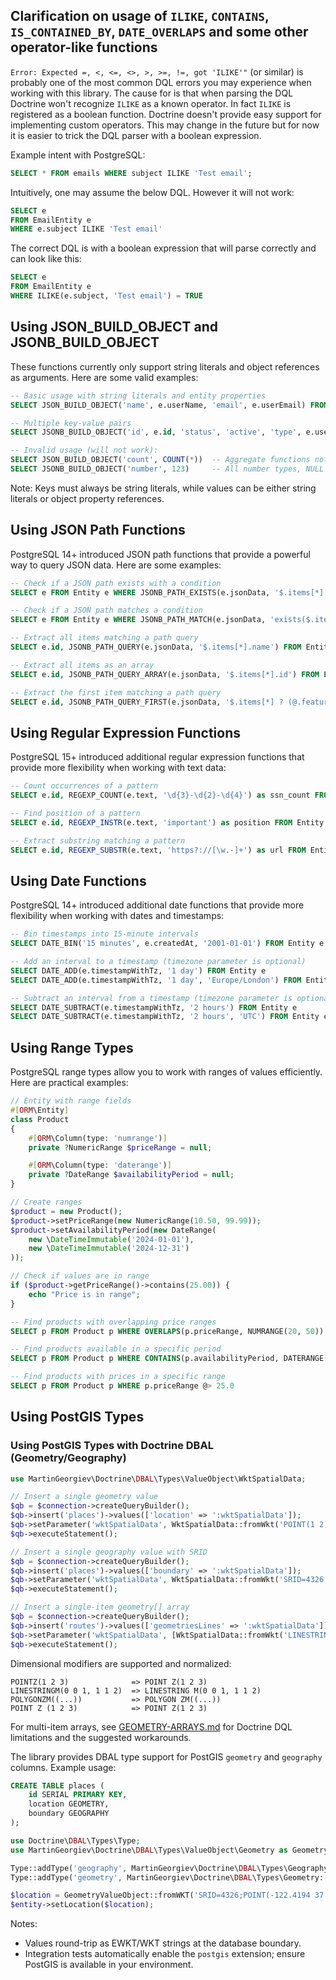 Clarification on usage of `ILIKE`, `CONTAINS`, `IS_CONTAINED_BY`, `DATE_OVERLAPS` and some other operator-like functions
---

`Error: Expected =, <, <=, <>, >, >=, !=, got 'ILIKE'"` (or similar) is probably one of the most common DQL errors you may experience when working with this library. The cause for is that when parsing the DQL Doctrine won't recognize `ILIKE` as a known operator. In fact `ILIKE` is registered as a boolean function.
Doctrine doesn't provide easy support for implementing custom operators. This may change in the future but for now it is easier to trick the DQL parser with a boolean expression.

Example intent with PostgreSQL:
```sql
SELECT * FROM emails WHERE subject ILIKE 'Test email';
```

Intuitively, one may assume the below DQL. However it will not work:
```sql
SELECT e
FROM EmailEntity e
WHERE e.subject ILIKE 'Test email'
```

The correct DQL is with a boolean expression that will parse correctly and can look like this:
```sql
SELECT e
FROM EmailEntity e
WHERE ILIKE(e.subject, 'Test email') = TRUE
```

Using JSON_BUILD_OBJECT and JSONB_BUILD_OBJECT
---

These functions currently only support string literals and object references as arguments. Here are some valid examples:

```sql
-- Basic usage with string literals and entity properties
SELECT JSON_BUILD_OBJECT('name', e.userName, 'email', e.userEmail) FROM User e

-- Multiple key-value pairs
SELECT JSONB_BUILD_OBJECT('id', e.id, 'status', 'active', 'type', e.userType) FROM Employee e

-- Invalid usage (will not work):
SELECT JSON_BUILD_OBJECT('count', COUNT(*))  -- Aggregate functions not supported
SELECT JSONB_BUILD_OBJECT('number', 123)     -- All number types, NULL and boolean values not supported currently
```

Note: Keys must always be string literals, while values can be either string literals or object property references.

Using JSON Path Functions
---

PostgreSQL 14+ introduced JSON path functions that provide a powerful way to query JSON data. Here are some examples:

```sql
-- Check if a JSON path exists with a condition
SELECT e FROM Entity e WHERE JSONB_PATH_EXISTS(e.jsonData, '$.items[*] ? (@.price > 100)') = TRUE

-- Check if a JSON path matches a condition
SELECT e FROM Entity e WHERE JSONB_PATH_MATCH(e.jsonData, 'exists($.items[*] ? (@.price >= 50 && @.price <= 100))') = TRUE

-- Extract all items matching a path query
SELECT e.id, JSONB_PATH_QUERY(e.jsonData, '$.items[*].name') FROM Entity e

-- Extract all items as an array
SELECT e.id, JSONB_PATH_QUERY_ARRAY(e.jsonData, '$.items[*].id') FROM Entity e

-- Extract the first item matching a path query
SELECT e.id, JSONB_PATH_QUERY_FIRST(e.jsonData, '$.items[*] ? (@.featured == true)') FROM Entity e
```

Using Regular Expression Functions
---

PostgreSQL 15+ introduced additional regular expression functions that provide more flexibility when working with text data:

```sql
-- Count occurrences of a pattern
SELECT e.id, REGEXP_COUNT(e.text, '\d{3}-\d{2}-\d{4}') as ssn_count FROM Entity e

-- Find position of a pattern
SELECT e.id, REGEXP_INSTR(e.text, 'important') as position FROM Entity e

-- Extract substring matching a pattern
SELECT e.id, REGEXP_SUBSTR(e.text, 'https?://[\w.-]+') as url FROM Entity e
```

Using Date Functions
---

PostgreSQL 14+ introduced additional date functions that provide more flexibility when working with dates and timestamps:

```sql
-- Bin timestamps into 15-minute intervals
SELECT DATE_BIN('15 minutes', e.createdAt, '2001-01-01') FROM Entity e

-- Add an interval to a timestamp (timezone parameter is optional)
SELECT DATE_ADD(e.timestampWithTz, '1 day') FROM Entity e
SELECT DATE_ADD(e.timestampWithTz, '1 day', 'Europe/London') FROM Entity e

-- Subtract an interval from a timestamp (timezone parameter is optional)
SELECT DATE_SUBTRACT(e.timestampWithTz, '2 hours') FROM Entity e
SELECT DATE_SUBTRACT(e.timestampWithTz, '2 hours', 'UTC') FROM Entity e
```

Using Range Types
---

PostgreSQL range types allow you to work with ranges of values efficiently. Here are practical examples:

```php
// Entity with range fields
#[ORM\Entity]
class Product
{
    #[ORM\Column(type: 'numrange')]
    private ?NumericRange $priceRange = null;

    #[ORM\Column(type: 'daterange')]
    private ?DateRange $availabilityPeriod = null;
}

// Create ranges
$product = new Product();
$product->setPriceRange(new NumericRange(10.50, 99.99));
$product->setAvailabilityPeriod(new DateRange(
    new \DateTimeImmutable('2024-01-01'),
    new \DateTimeImmutable('2024-12-31')
));

// Check if values are in range
if ($product->getPriceRange()->contains(25.00)) {
    echo "Price is in range";
}
```

```sql
-- Find products with overlapping price ranges
SELECT p FROM Product p WHERE OVERLAPS(p.priceRange, NUMRANGE(20, 50)) = TRUE

-- Find products available in a specific period
SELECT p FROM Product p WHERE CONTAINS(p.availabilityPeriod, DATERANGE('2024-06-01', '2024-06-30')) = TRUE

-- Find products with prices in a specific range
SELECT p FROM Product p WHERE p.priceRange @> 25.0
```


Using PostGIS Types
---


### Using PostGIS Types with Doctrine DBAL (Geometry/Geography)

```php
use MartinGeorgiev\Doctrine\DBAL\Types\ValueObject\WktSpatialData;

// Insert a single geometry value
$qb = $connection->createQueryBuilder();
$qb->insert('places')->values(['location' => ':wktSpatialData']);
$qb->setParameter('wktSpatialData', WktSpatialData::fromWkt('POINT(1 2)'), 'geometry');
$qb->executeStatement();

// Insert a single geography value with SRID
$qb = $connection->createQueryBuilder();
$qb->insert('places')->values(['boundary' => ':wktSpatialData']);
$qb->setParameter('wktSpatialData', WktSpatialData::fromWkt('SRID=4326;POINT(-122.4194 37.7749)'), 'geography');
$qb->executeStatement();

// Insert a single-item geometry[] array
$qb = $connection->createQueryBuilder();
$qb->insert('routes')->values(['geometriesLines' => ':wktSpatialData']);
$qb->setParameter('wktSpatialData', [WktSpatialData::fromWkt('LINESTRING(0 0, 1 1)')], 'geometry[]');
$qb->executeStatement();
```

Dimensional modifiers are supported and normalized:

```
POINTZ(1 2 3)              => POINT Z(1 2 3)
LINESTRINGM(0 0 1, 1 1 2)  => LINESTRING M(0 0 1, 1 1 2)
POLYGONZM((...))           => POLYGON ZM((...))
POINT Z (1 2 3)            => POINT Z(1 2 3)
```

For multi-item arrays, see [GEOMETRY-ARRAYS.md](./GEOMETRY-ARRAYS.md) for Doctrine DQL limitations and the suggested workarounds.

The library provides DBAL type support for PostGIS `geometry` and `geography` columns. Example usage:

```sql
CREATE TABLE places (
    id SERIAL PRIMARY KEY,
    location GEOMETRY,
    boundary GEOGRAPHY
);
```

```php
use Doctrine\DBAL\Types\Type;
use MartinGeorgiev\Doctrine\DBAL\Types\ValueObject\Geometry as GeometryValueObject;

Type::addType('geography', MartinGeorgiev\Doctrine\DBAL\Types\Geography::class);
Type::addType('geometry', MartinGeorgiev\Doctrine\DBAL\Types\Geometry::class);

$location = GeometryValueObject::fromWKT('SRID=4326;POINT(-122.4194 37.7749)');
$entity->setLocation($location);
```

Notes:
- Values round-trip as EWKT/WKT strings at the database boundary.
- Integration tests automatically enable the `postgis` extension; ensure PostGIS is available in your environment.
